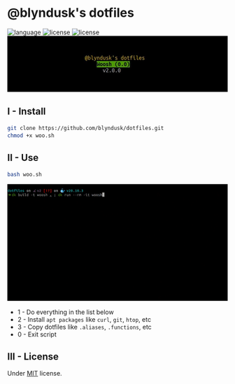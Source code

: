 # @blyndusk's dotfiles

![language](https://img.shields.io/github/languages/top/blyndusk/dotfiles)
![license](https://img.shields.io/github/v/release/blyndusk/dotfiles)
![license](https://img.shields.io/github/license/blyndusk/dotfiles)
![banner](assets/banner.jpg)

## I - Install

```bash
git clone https://github.com/blyndusk/dotfiles.git
chmod +x woo.sh
```

## II -  Use

```bash
bash woo.sh
```

![woosh](assets/woosh.gif)

- 1 - Do everything in the list below
- 2 - Install `apt packages` like `curl`, `git`, `htop`, etc
- 3 - Copy dotfiles like `.aliases`, `.functions`, etc
- 0 - Exit script

## III - License

Under [MIT](https://github.com/blyndusk/dotfiles/blob/master/LICENSE) license.
